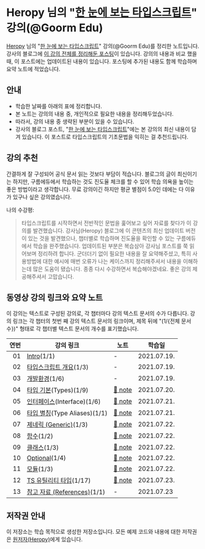 # Heropy 님의 "[한 눈에 보는 타입스크립트](https://edu.goorm.io/learn/lecture/22106/%ED%95%9C-%EB%88%88%EC%97%90-%EB%B3%B4%EB%8A%94-%ED%83%80%EC%9E%85%EC%8A%A4%ED%81%AC%EB%A6%BD%ED%8A%B8/)" 강의(@Goorm Edu)

[Heropy](https://heropy.blog/) 님의 "[한 눈에 보는 타입스크립트](https://edu.goorm.io/learn/lecture/22106/%ED%95%9C-%EB%88%88%EC%97%90-%EB%B3%B4%EB%8A%94-%ED%83%80%EC%9E%85%EC%8A%A4%ED%81%AC%EB%A6%BD%ED%8A%B8/)" 강의(@Goorm Edu)를 정리한 노트입니다. 강사의 블로그에 [이 강의 전체를 정리해둔 포스팅](https://heropy.blog/2020/01/27/typescript/)이 있습니다. 강의의 내용과 비교 했을 때, 이 포스트에는 업데이트된 내용이 있습니다. 포스팅에 추가된 내용도 함께 학습하며 요약 노트에 적었습니다.

## 안내

- 학습한 날짜를 아래의 표에 정리합니다.
- 본 노트는 강의의 내용 중, 개인적으로 필요한 내용을 정리해두었습니다.
- 따라서, 강의 내용 중 생략된 부분이 있을 수 있습니다.
- 강사의 블로그 포스트, "[한 눈에 보는 타입스크립트](https://heropy.blog/2020/01/27/typescript/)"에는 본 강의의 최신 내용이 담겨 있습니다. 이 포스트로 타입스크립트의 기초문법을 익히는 걸 추천드립니다.

## 강의 추천

간결하게 잘 구성되어 공식 문서 읽는 것보다 부담이 적습니다. 블로그의 글이 최신이기는 하지만, 구름에듀에서 학습하는 것도 진도율 체크를 할 수 있어 학습 의욕을 높이는 좋은 방법이라고 생각합니다. 무료 강의이긴 하지만 평균 별점이 5.0인 데에는 다 이유가 있구나 싶은 강의였습니다.

나의 수강평:

> 타입스크립트를 시작하면서 전반적인 문법을 훑어보고 싶어 자료를 찾다가 이 강의를 발견했습니다. 강사님(Heropy) 블로그에 이 콘텐츠의 최신 업데이트 버전이 있는 것을 발견했으나, 챕터별로 학습하며 진도율을 확인할 수 있는 구름에듀에서 학습을 완주했습니다. 업데이트된 부분은 복습삼아 강사님 포스트를 쭉 읽어보며 정리하려 합니다. 군더더기 없이 필요한 내용을 잘 요약해주셨고, 특히 사용방법에 대한 예시에 매번 오류가 나는 케이스까지 정리해주셔서 내용을 이해하는데 많은 도움이 됐습니다. 종종 다시 수강하면서 복습해야겠네요. 좋은 강의 제공해주셔서 고맙습니다.

## 동영상 강의 링크와 요약 노트

이 강의는 텍스트로 구성된 강의로, 각 챕터마다 강의 텍스트 문서의 수가 다릅니다. 강의 링크는 각 챕터의 첫번 째 강의 텍스트 문서의 링크이며, 제목 뒤에 "(1/{전체 문서 수})" 형태로 각 챕터별 텍스트 문서의 개수를 표기했습니다.

| 연번 | 강의 링크                          | 노트        | 학습일        |
| -: | --------------------------------- | ----------- | ----------- |
| 01 | [Intro](https://edu.goorm.io/learn/lecture/22106/%ED%95%9C-%EB%88%88%EC%97%90-%EB%B3%B4%EB%8A%94-%ED%83%80%EC%9E%85%EC%8A%A4%ED%81%AC%EB%A6%BD%ED%8A%B8/lesson/1040385/history)(1/1) | - | 2021.07.19. |
| 02 | [타입스크립트 개요](https://edu.goorm.io/learn/lecture/22106/%ED%95%9C-%EB%88%88%EC%97%90-%EB%B3%B4%EB%8A%94-%ED%83%80%EC%9E%85%EC%8A%A4%ED%81%AC%EB%A6%BD%ED%8A%B8/lesson/1040388/%EC%99%9C-%ED%83%80%EC%9E%85%EC%8A%A4%ED%81%AC%EB%A6%BD%ED%8A%B8%EC%9D%B8%EA%B0%80)(1/3) | - | 2021.07.19. |
| 03 | [개발환경](https://edu.goorm.io/learn/lecture/22106/%ED%95%9C-%EB%88%88%EC%97%90-%EB%B3%B4%EB%8A%94-%ED%83%80%EC%9E%85%EC%8A%A4%ED%81%AC%EB%A6%BD%ED%8A%B8/lesson/1040389/vscode%EC%99%80-webstorm)(1/6) | - | 2021.07.19. |
| 04 | [타입 기본](https://edu.goorm.io/learn/lecture/22106/%ED%95%9C-%EB%88%88%EC%97%90-%EB%B3%B4%EB%8A%94-%ED%83%80%EC%9E%85%EC%8A%A4%ED%81%AC%EB%A6%BD%ED%8A%B8/lesson/1040412/%ED%83%80%EC%9E%85-%EC%A7%80%EC%A0%95)(Types)(1/9) | [:memo: note](./notes/chapter04.md) | 2021.07.20. |
| 05 | [인터페이스](https://edu.goorm.io/learn/lecture/22106/%ED%95%9C-%EB%88%88%EC%97%90-%EB%B3%B4%EB%8A%94-%ED%83%80%EC%9E%85%EC%8A%A4%ED%81%AC%EB%A6%BD%ED%8A%B8/lesson/1042565/%EC%9D%B8%ED%84%B0%ED%8E%98%EC%9D%B4%EC%8A%A4%EB%9E%80)(Interface)(1/6) | [:memo: note](./notes/chapter05.md) | 2021.07.21. |
| 06 | [타입 별칭](https://edu.goorm.io/learn/lecture/22106/%ED%95%9C-%EB%88%88%EC%97%90-%EB%B3%B4%EB%8A%94-%ED%83%80%EC%9E%85%EC%8A%A4%ED%81%AC%EB%A6%BD%ED%8A%B8/lesson/1042571/%ED%83%80%EC%9E%85-%EB%B3%84%EC%B9%AD%EC%97%90-%EB%8C%80%ED%95%98%EC%97%AC)(Type Aliases)(1/1) | [:memo: note](./notes/chapter06.md) | 2021.07.21. |
| 07 | [제네릭 (Generic)](https://edu.goorm.io/learn/lecture/22106/%ED%95%9C-%EB%88%88%EC%97%90-%EB%B3%B4%EB%8A%94-%ED%83%80%EC%9E%85%EC%8A%A4%ED%81%AC%EB%A6%BD%ED%8A%B8/lesson/1042572/%EC%A0%9C%EB%84%A4%EB%A6%AD%EC%9D%B4%EB%9E%80)(1/3) | [:memo: note](./notes/chapter07.md) | 2021.07.22. |
| 08 | [함수](https://edu.goorm.io/learn/lecture/22106/%ED%95%9C-%EB%88%88%EC%97%90-%EB%B3%B4%EB%8A%94-%ED%83%80%EC%9E%85%EC%8A%A4%ED%81%AC%EB%A6%BD%ED%8A%B8/lesson/1042575/this)(1/2) | [:memo: note](./notes/chapter08.md) | 2021.07.22. |
| 09 | [클래스](https://edu.goorm.io/learn/lecture/22106/%ED%95%9C-%EB%88%88%EC%97%90-%EB%B3%B4%EB%8A%94-%ED%83%80%EC%9E%85%EC%8A%A4%ED%81%AC%EB%A6%BD%ED%8A%B8/lesson/1042577/%ED%81%B4%EB%9E%98%EC%8A%A4%EB%9E%80)(1/3) | [:memo: note](./notes/chapter09.md) | 2021.07.22. |
| 10 | [Optional](https://edu.goorm.io/learn/lecture/22106/%ED%95%9C-%EB%88%88%EC%97%90-%EB%B3%B4%EB%8A%94-%ED%83%80%EC%9E%85%EC%8A%A4%ED%81%AC%EB%A6%BD%ED%8A%B8/lesson/1042580/%EB%A7%A4%EA%B0%9C-%EB%B3%80%EC%88%98-parameters)(1/4) | [:memo: note](./notes/chapter10.md) | 2021.07.22. |
| 11 | [모듈](https://edu.goorm.io/learn/lecture/22106/%ED%95%9C-%EB%88%88%EC%97%90-%EB%B3%B4%EB%8A%94-%ED%83%80%EC%9E%85%EC%8A%A4%ED%81%AC%EB%A6%BD%ED%8A%B8/lesson/1042584/%EB%82%B4%EB%B3%B4%EB%82%B4%EA%B8%B0-export-%EC%99%80-%EA%B0%80%EC%A0%B8%EC%98%A4%EA%B8%B0-import)(1/3) | [:memo: note](./notes/chapter11.md) | 2021.07.22. |
| 12 | [TS 유틸리티 타입](https://edu.goorm.io/learn/lecture/22106/%ED%95%9C-%EB%88%88%EC%97%90-%EB%B3%B4%EB%8A%94-%ED%83%80%EC%9E%85%EC%8A%A4%ED%81%AC%EB%A6%BD%ED%8A%B8/lesson/1042587/ts-%EC%9C%A0%ED%8B%B8%EB%A6%AC%ED%8B%B0-%ED%83%80%EC%9E%85%EC%97%90-%EB%8C%80%ED%95%98%EC%97%AC)(1/17) | [:memo: note](./notes/chapter12.md) | 2021.07.23. |
| 13 | [참고 자료 (References)](https://edu.goorm.io/learn/lecture/22106/%ED%95%9C-%EB%88%88%EC%97%90-%EB%B3%B4%EB%8A%94-%ED%83%80%EC%9E%85%EC%8A%A4%ED%81%AC%EB%A6%BD%ED%8A%B8/lesson/1042604/%EC%B0%B8%EA%B3%A0-%EC%9E%90%EB%A3%8C)(1/1) | - | 2021.07.23 |

## 저작권 안내

이 저장소는 학습 목적으로 생성한 저장소입니다. 모든 예제 코드와 내용에 대한 저작권은 [원저자(Heropy)](https://heropy.blog/)에게 있습니다.
